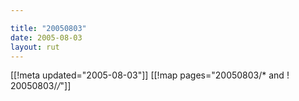 ```yaml
---

title: "20050803"
date: 2005-08-03
layout: rut
---
```


[[!meta updated="2005-08-03"]]
[[!map pages="20050803/* and ! 20050803/*/*"]]
